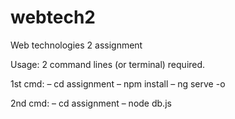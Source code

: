 # webtech2
Web technologies 2 assignment

Usage: 2 command lines (or terminal) required.

1st cmd:
– cd assignment
– npm install
– ng serve -o

2nd cmd:
– cd assignment
– node db.js